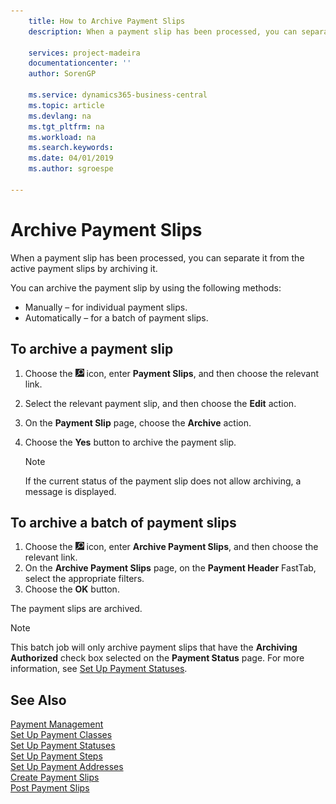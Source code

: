 ```yaml
---
    title: How to Archive Payment Slips
    description: When a payment slip has been processed, you can separate it from the active payment slips by archiving it.

    services: project-madeira 
    documentationcenter: ''
    author: SorenGP

    ms.service: dynamics365-business-central
    ms.topic: article
    ms.devlang: na
    ms.tgt_pltfrm: na
    ms.workload: na
    ms.search.keywords:
    ms.date: 04/01/2019
    ms.author: sgroespe

---
```

# Archive Payment Slips
When a payment slip has been processed, you can separate it from the active payment slips by archiving it.  

You can archive the payment slip by using the following methods:  

- Manually – for individual payment slips.  
- Automatically – for a batch of payment slips.  

## To archive a payment slip  

1.  Choose the ![Search for Page or Report](../../media/ui-search/search_small.png "Search for Page or Report icon") icon, enter **Payment Slips**, and then choose the relevant link.  
2.  Select the relevant payment slip, and then choose the **Edit** action.  
3.  On the **Payment Slip** page, choose the **Archive** action.  
4.  Choose the **Yes** button to archive the payment slip.  

    > [!NOTE]  
    >  If the current status of the payment slip does not allow archiving, a message is displayed.  

## To archive a batch of payment slips  

1.  Choose the ![Search for Page or Report](../../media/ui-search/search_small.png "Search for Page or Report icon") icon, enter **Archive Payment Slips**, and then choose the relevant link.  
2.  On the **Archive Payment Slips** page, on the **Payment Header** FastTab, select the appropriate filters.  
3.  Choose the **OK** button.  

The payment slips are archived.  

> [!NOTE]  
>  This batch job will only archive payment slips that have the **Archiving Authorized** check box selected on the **Payment Status** page. For more information, see [Set Up Payment Statuses](how-to-set-up-payment-statuses.md).  

## See Also  
 [Payment Management](payment-management.md)   
 [Set Up Payment Classes](how-to-set-up-payment-classes.md)   
 [Set Up Payment Statuses](how-to-set-up-payment-statuses.md)   
 [Set Up Payment Steps](how-to-set-up-payment-steps.md)   
 [Set Up Payment Addresses](how-to-set-up-payment-addresses.md)   
 [Create Payment Slips](how-to-create-payment-slips.md)   
 [Post Payment Slips](how-to-post-payment-slips.md)

